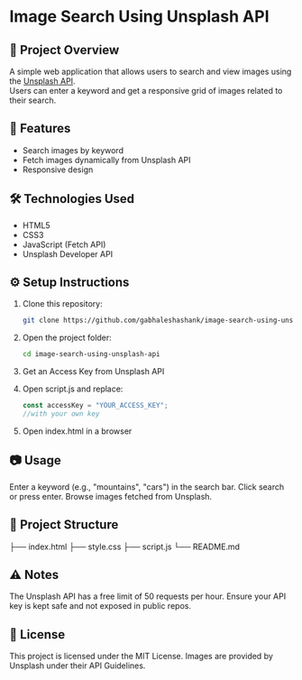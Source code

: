 # Image Search Using Unsplash API

## 📌 Project Overview
A simple web application that allows users to search and view images using the [Unsplash API](https://unsplash.com/developers).  
Users can enter a keyword and get a responsive grid of images related to their search.

## 🚀 Features
- Search images by keyword
- Fetch images dynamically from Unsplash API
- Responsive design

## 🛠️ Technologies Used
- HTML5
- CSS3
- JavaScript (Fetch API)
- Unsplash Developer API

## ⚙️ Setup Instructions
1. Clone this repository:
   ```bash
   git clone https://github.com/gabhaleshashank/image-search-using-unsplash-api.git

2. Open the project folder:
   ```bash
   cd image-search-using-unsplash-api

3. Get an Access Key from Unsplash API

4. Open script.js and replace:
    ```js
    const accessKey = "YOUR_ACCESS_KEY";
    //with your own key

5. Open index.html in a browser

## 📷 Usage

Enter a keyword (e.g., "mountains", "cars") in the search bar.
Click search or press enter.
Browse images fetched from Unsplash.

## 📂 Project Structure
├── index.html
├── style.css
├── script.js
└── README.md

## ⚠️ Notes

The Unsplash API has a free limit of 50 requests per hour.
Ensure your API key is kept safe and not exposed in public repos.

## 📜 License

This project is licensed under the MIT License.
Images are provided by Unsplash under their API Guidelines.